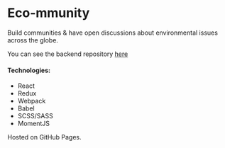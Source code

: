# Eco-mmunity

Build communities & have open discussions about environmental issues across the globe.

You can see the backend repository [here](https://github.com/Lexscher/eco-mmunity-api)


#### Technologies:

 - React
 - Redux
 - Webpack
 - Babel
 - SCSS/SASS
 - MomentJS


Hosted on GitHub Pages.

